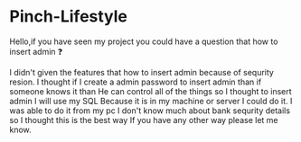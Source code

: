 # Pinch-Lifestyle

Hello,if you have seen my project you could have a question that 
how to insert admin ❓

I didn't given the features that how to insert admin because of sequrity resion.
I thought if I create a admin password to insert admin than if someone knows it than
He can control all of the things so I thought to insert admin I will use my SQL
Because it is in my machine or server I could do it.
I was able to do it from my pc 
I don't know much about bank sequrity details so I thought this is the best way
If you have any other way please let me know.

